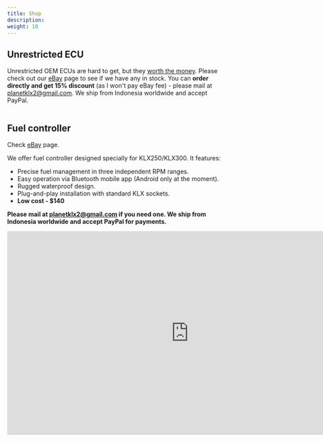 ```yaml
---
title: Shop
description:
weight: 10
---
```


## Unrestricted ECU

Unrestricted OEM ECUs are hard to get, but they [worth the money](./engine/ecu-tuning#unrestricted-klx250-oem-ecu). Please check out our [eBay](https://www.ebay.com/itm/335688309538?mkcid=16&mkevt=1&mkrid=711-127632-2357-0&ssspo=8avnx8xztoo&sssrc=2524149&ssuid=8avnx8xztoo&widget_ver=artemis&media=COPY) page to see if we have any in stock. You can **order directly and get 15% discount** (as I won't pay eBay fee) - please mail at [planetklx2@gmail.com](planetklx2@gmail.com). We ship from Indonesia worldwide and accept PayPal.

<img scr="https://s3.amazonaws.com/cdn.planetklx2/images/klx250-jdm-ecu.jpeg" width="500" />


## Fuel controller

Check [eBay](https://www.ebay.com/itm/335679164019?mkcid=16&mkevt=1&mkrid=711-127632-2357-0&ssspo=8avnx8xztoo&sssrc=2524149&ssuid=8avnx8xztoo&widget_ver=artemis&media=COPY) page.

We offer fuel controller designed specially for KLX250/KLX300. It features:

- Precise fuel management in three independent RPM ranges.
- Easy operation via Bluetooth mobile app (Android only at the moment).
- Rugged waterproof design.
- Plug-and-play installation with standard KLX sockets.
- **Low cost - $140**

**Please mail at [planetklx2@gmail.com](planetklx2@gmail.com) if you need one. We ship from Indonesia worldwide and accept PayPal for payments.**

<iframe width="840" height="472" src="https://www.youtube.com/embed/6S4ZwMfnvck?si=loC3DFEnOL_YE6gM" title="YouTube video player" frameborder="0" allow="accelerometer; autoplay; clipboard-write; encrypted-media; gyroscope; picture-in-picture; web-share" referrerpolicy="strict-origin-when-cross-origin" allowfullscreen></iframe>



